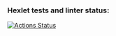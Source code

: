 ### Hexlet tests and linter status:
[![Actions Status](https://github.com/loordbarringtn/frontend-project-46/actions/workflows/hexlet-check.yml/badge.svg)](https://github.com/loordbarringtn/frontend-project-46/actions)